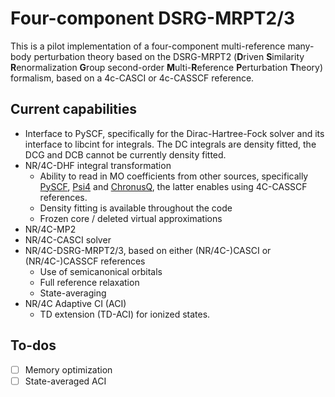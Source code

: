 # Four-component DSRG-MRPT2/3
This is a pilot implementation of a four-component multi-reference many-body perturbation theory based on the DSRG-MRPT2 (**D**riven **S**imilarity **R**enormalization **G**roup second-order **M**ulti-**R**eference **P**erturbation **T**heory) formalism, based on a 4c-CASCI or 4c-CASSCF reference.

## Current capabilities
- Interface to PySCF, specifically for the Dirac-Hartree-Fock solver and its interface to libcint for integrals. The DC integrals are density fitted, the DCG and DCB cannot be currently density fitted.
- NR/4C-DHF integral transformation
  - Ability to read in MO coefficients from other sources, specifically [PySCF](https://pyscf.org/index.html), [Psi4](https://psicode.org/psi4manual/master/index.html) and [ChronusQ](https://github.com/xsligroup/chronusq_public/wiki), the latter enables using 4C-CASSCF references.
  - Density fitting is available throughout the code
  - Frozen core / deleted virtual approximations
- NR/4C-MP2
- NR/4C-CASCI solver
- NR/4C-DSRG-MRPT2/3, based on either (NR/4C-)CASCI or (NR/4C-)CASSCF references
  - Use of semicanonical orbitals
  - Full reference relaxation
  - State-averaging
- NR/4C Adaptive CI (ACI)
  - TD extension (TD-ACI) for ionized states.

## To-dos
- [ ] Memory optimization
- [ ] State-averaged ACI

